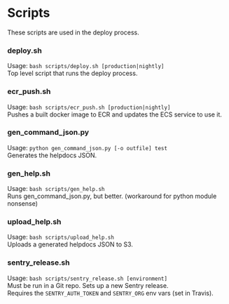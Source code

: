 # Scripts
These scripts are used in the deploy process.

### deploy.sh
Usage: `bash scripts/deploy.sh [production|nightly]`   
Top level script that runs the deploy process.  

### ecr_push.sh
Usage: `bash scripts/ecr_push.sh [production|nightly]`  
Pushes a built docker image to ECR and updates the ECS service to use it.  

### gen_command_json.py
Usage: `python gen_command_json.py [-o outfile] test`  
Generates the helpdocs JSON.

### gen_help.sh
Usage: `bash scripts/gen_help.sh`  
Runs gen_command_json.py, but better. (workaround for python module nonsense)

### upload_help.sh
Usage: `bash scripts/upload_help.sh`  
Uploads a generated helpdocs JSON to S3.

### sentry_release.sh
Usage: `bash scripts/sentry_release.sh [environment]`  
Must be run in a Git repo. Sets up a new Sentry release.  
Requires the `SENTRY_AUTH_TOKEN` and `SENTRY_ORG` env vars (set in Travis).